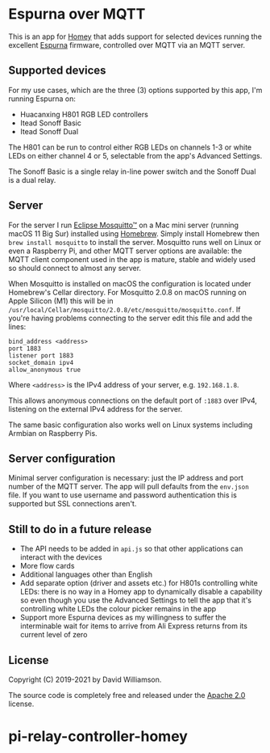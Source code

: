 # Espurna over MQTT
This is an app for [Homey](https://homey.app/en-us/) that adds support for selected devices running the excellent [Espurna](https://github.com/xoseperez/espurna) firmware, controlled over MQTT via an MQTT server.
## Supported devices
For my use cases, which are the three (3) options supported by this app, I'm running Espurna on:

- Huacanxing H801 RGB LED controllers
- Itead Sonoff Basic
- Itead Sonoff Dual

The H801 can be run to control either RGB LEDs on channels 1-3 or white LEDs on either channel 4 or 5, selectable from the app's Advanced Settings.

The Sonoff Basic is a single relay in-line power switch and the Sonoff Dual is a dual relay.
## Server
For the server I run [Eclipse Mosquitto™](https://mosquitto.org/) on a Mac mini server (running macOS 11 Big Sur) installed using [Homebrew](https://brew.sh/). Simply install Homebrew then `brew install mosquitto` to install the server. Mosquitto runs well on Linux or even a Raspberry Pi, and other MQTT server options are available: the MQTT client component used in the app is mature, stable and widely used so should connect to almost any server.

When Mosquitto is installed on macOS the configuration is located under Homebrew's Cellar directory. For Mosquitto 2.0.8 on macOS running on Apple Silicon (M1) this will be in `/usr/local/Cellar/mosquitto/2.0.8/etc/mosquitto/mosquitto.conf`. If you're having problems connecting to the server edit this file and add the lines:

```
bind_address <address>
port 1883
listener port 1883
socket_domain ipv4
allow_anonymous true
```

Where `<address>` is the IPv4 address of your server, e.g. `192.168.1.8`.

This allows anonymous connections on the default port of `:1883` over IPv4, listening on the external IPv4 address for the server.

The same basic configuration also works well on Linux systems including Armbian on Raspberry Pis.
## Server configuration
Minimal server configuration is necessary: just the IP address and port number of the MQTT server. The app will pull defaults from the `env.json` file. If you want to use username and password authentication this is supported but SSL connections aren't.
## Still to do in a future release
- The API needs to be added in `api.js`  so that other applications can interact with the devices
- More flow cards
- Additional languages other than English
- Add separate option (driver and assets etc.) for H801s controlling white LEDs: there is no way in a Homey app to dynamically disable a capability so even though you use the Advanced Settings to tell the app that it's controlling white LEDs the colour picker remains in the app
- Support more Espurna devices as my willingness to suffer the interminable wait for items to arrive from Ali Express returns from its current level of zero
## License
Copyright (C) 2019-2021 by David Williamson.

The source code is completely free and released under the [Apache 2.0](https://www.apache.org/licenses/LICENSE-2.0) license.
# pi-relay-controller-homey
